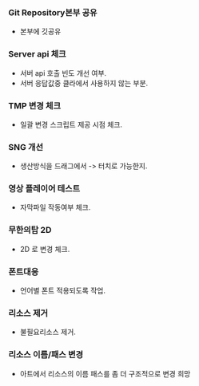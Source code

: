 
### Git Repository본부 공유
- 본부에 깃공유

### Server api  체크
 - 서버 api 호출 빈도 개선 여부.
 - 서버 응답값중 클라에서 사용하지 않는 부분.

### TMP 변경 체크
- 일괄 변경 스크립트 제공 시점 체크.

### SNG 개선
- 생산방식을 드래그에서 -> 터치로 가능한지.

### 영상 플레이어 테스트
- 자막파일 작동여부 체크.

### 무한의탑 2D 
- 2D 로 변경 체크.

### 폰트대응
- 언어별 폰트 적용되도록 작업.

### 리소스 제거
- 불필요리소스 제거. 

### 리소스 이름/패스 변경
- 아트에서 리소스의 이름 패스를 좀 더 구조적으로 변경 희망